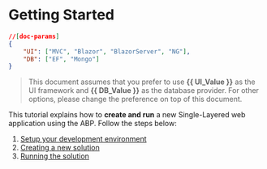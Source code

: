 # Getting Started

````json
//[doc-params]
{
    "UI": ["MVC", "Blazor", "BlazorServer", "NG"],
    "DB": ["EF", "Mongo"]
}
````

> This document assumes that you prefer to use **{{ UI_Value }}** as the UI framework and **{{ DB_Value }}** as the database provider. For other options, please change the preference on top of this document.

This tutorial explains how to **create and run** a new Single-Layered web application using the ABP. Follow the steps below:

1. [Setup your development environment](getting-started-setup-environment-single-layer.md)
2. [Creating a new solution](getting-started-create-solution-single-layer.md)
3. [Running the solution](getting-started-running-solution-single-layer.md)
